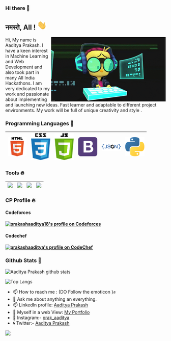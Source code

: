 ### Hi there 👋
<h2> नमस्ते, All <coders/>! <img src="https://raw.githubusercontent.com/ABSphreak/ABSphreak/master/gifs/Hi.gif" width="30px"></h2>

<img align='right' src='giphy.gif' width='360'>

Hi, My name is Aaditya Prakash. I have a keen interest in Machine Learning and Web Development and also took part in many All India Hackathons.
I am very dedicated to my work and passionate about implementing and launching new ideas. Fast learner and adaptable to different project environments.
My work will be full of unique creativity and style .



### Programming Languages  :rocket:
|<img src="html.png" width=60> | <img src="css.png" width=60> | <img src="js.png" width=60> | <img src="bootstrap.png" width=60> | <img src="json.png" width=60> | <img src="python.png" width=60> |
|:---:|:---:|:---:|:---:|:---:|:---:|


### Tools :fire:
|<img src="https://res.cloudinary.com/crunchbase-production/image/upload/c_lpad,h_170,w_170,f_auto,b_white,q_auto:eco,dpr_1/hrucdojgwoypvzvtqq3e" width=60> |  <img src="https://firebasestorage.googleapis.com/v0/b/github--images.appspot.com/o/Github%20images%2Ffirebase.png?alt=media&token=b31bf89b-27a9-4192-9c7f-ae8eedb56554 " width=60> | <img src="https://firebasestorage.googleapis.com/v0/b/github--images.appspot.com/o/Github%20images%2F25231.svg?alt=media&token=ef2be627-04a6-4f80-afba-bf224281d35a" width=60> |<img src="https://firebasestorage.googleapis.com/v0/b/github--images.appspot.com/o/Github%20images%2Flogo-stable.png?alt=media&token=88a7cb79-fe86-46ab-b691-05d210131a99" width=60> |
|:---:|:---:|:---:|:---:|


### CP Profile :fire:
#### Codeforces
#### <a href="https://codeforces.com/profile/prakashaaditya18"><img src="https://img.shields.io/badge/dynamic/json?&color=1f8acb&logo=codeforces&label=Codeforces&url=https://competitive-programming-score.herokuapp.com/api/codeforces/prakashaaditya18&query=%24.rating&prefix=Rating%20&style=for-the-badge&cacheSeconds=259200" alt="prakashaaditya18's profile on Codeforces" title="prakashaaditya18's profile on Codeforces"></a>

#### Codechef
#### <a href="https://www.codechef.com/users/prakashaaditya"><img src="https://img.shields.io/badge/dynamic/json?label=CodeChef&query=%24.country_rank&url=https://competitive-programming-score.herokuapp.com/api/codechef/prakashaaditya&logo=codechef&logoColor=f5f5dc&labelColor=7b5e47&style=for-the-badge&cacheSeconds=259200" alt="prakashaaditya's profile on CodeChef" title="prakashaaditya's profile on CodeChef"></a>


### Github Stats  :rocket:
![Aaditya Prakash github stats](https://github-readme-stats.vercel.app/api?username=Aaditya188&&show_icons=true&title_color=ffffff&icon_color=e31bb4&text_color=daf7dc&bg_color=151515)


![Top Langs](https://github-readme-stats.vercel.app/api/top-langs/?username=Aaditya188&title_color=ffffff&icon_color=bb2acf&text_color=daf7dc&bg_color=151515&layout=compact&hide=css)


- 📫 How to reach me : (DO Follow the emoticon )✊
- 💬 Ask me about anything an everything.
- 📫 LinkedIn profile: [Aaditya Prakash](https://www.linkedin.com/in/aaditya-prakash-36650b18b/)
- 🎯 Myself in a web View: [My Portfolio](https://aadityaprakash.netlify.app/)
- 🔔 Instagram:- [prak_aaditya](https://www.instagram.com/prak_aaditya/)
- 🌀 Twitter:-   [Aaditya Prakash](https://twitter.com/Aaditya99086923)

![](https://komarev.com/ghpvc/?username=Aaditya188&color=blue)
